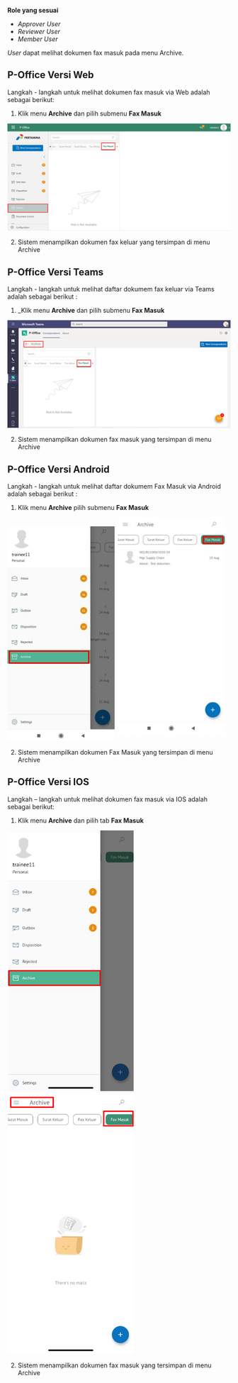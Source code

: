 **Role yang sesuai**

- *Approver User*
- *Reviewer User*
- *Member User*

*User* dapat melihat dokumen fax masuk pada menu Archive.

## **P-Office Versi Web**

Langkah - langkah untuk melihat dokumen fax masuk via Web adalah sebagai berikut:

1. Klik menu **Archive** dan pilih submenu **Fax Masuk**

![gambar](Archive/AR_Web/AR04.png)

2. Sistem menampilkan dokumen fax keluar yang tersimpan di menu Archive

## **P-Office Versi Teams**

Langkah - langkah untuk melihat daftar dokumem fax keluar via Teams adalah sebagai berikut :

1. _Klik menu **Archive** dan pilih submenu **Fax Masuk**

![gambar](Archive/AR_Teams/AR04.png)

2.  Sistem menampilkan dokumen fax masuk yang tersimpan di menu Archive

## **P-Office Versi Android**

Langkah - langkah untuk melihat daftar dokumem Fax Masuk via Android adalah sebagai berikut :

1. Klik menu **Archive** pilih submenu **Fax Masuk**
   
![gambar](Archive/AR_Android/FM/A01.jpg) ![gambar](Archive/AR_Android/FM/A02.jpg)

2. Sistem menampilkan dokumen Fax Masuk yang tersimpan di menu Archive

## **P-Office Versi IOS**

Langkah – langkah untuk melihat dokumen fax masuk via IOS adalah sebagai berikut:

1. Klik menu **Archive** dan pilih tab **Fax Masuk**

![gambar](Archive/AR_IOS/A-5.1.png) ![gambar](Archive/AR_IOS/A-5.2.png)

2. Sistem menampilkan dokumen fax masuk yang tersimpan di menu Archive
